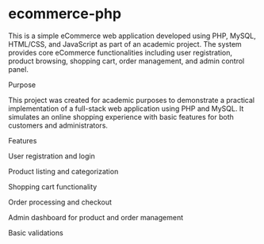 # ecommerce-php

This is a simple eCommerce web application developed using PHP, MySQL, HTML/CSS, and JavaScript as part of an academic project. The system provides core eCommerce functionalities including user registration, product browsing, shopping cart, order management, and admin control panel.

Purpose 

This project was created for academic purposes to demonstrate a practical implementation of a full-stack web application using PHP and MySQL. It simulates an online shopping experience with basic features for both customers and administrators.

Features 

  User registration and login
  
  Product listing and categorization
  
  Shopping cart functionality
  
  Order processing and checkout
  
  Admin dashboard for product and order management
  
  Basic validations 
  
